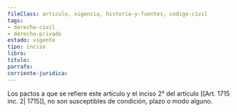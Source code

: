 ```yaml
---
fileClass: articulo, vigencia, historia-y-fuentes, codigo-civil
tags:
- derecho-civil
- derecho-privado
estado: vigente
tipo: inciso
libro:
titulo:
parrafo:
corriente-juridica:
---
```

Los pactos a que se refiere este artículo y el inciso 2° del artículo [[Art. 1715 inc. 2| 1715]], no son susceptibles de condición, plazo o modo alguno.
